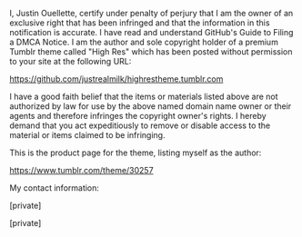I, Justin Ouellette, certify under penalty of perjury that I am the owner of an exclusive right that has been infringed and that the information in this notification is accurate. I have read and understand GitHub's Guide to Filing a DMCA Notice. I am the author and sole copyright holder of a premium Tumblr theme called "High Res" which has been posted without permission to your site at the following URL:

https://github.com/justrealmilk/highrestheme.tumblr.com

I have a good faith belief that the items or materials listed above are not authorized by law for use by the above named domain name owner or their agents and therefore infringes the copyright owner's rights. I hereby demand that you act expeditiously to remove or disable access to the material or items claimed to be infringing.

This is the product page for the theme, listing myself as the author:

https://www.tumblr.com/theme/30257

My contact information:

[private]

[private]
